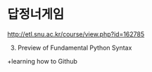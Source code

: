 # 답정너게임

http://etl.snu.ac.kr/course/view.php?id=162785

03. Preview of Fundamental Python Syntax

+learning how to Github
